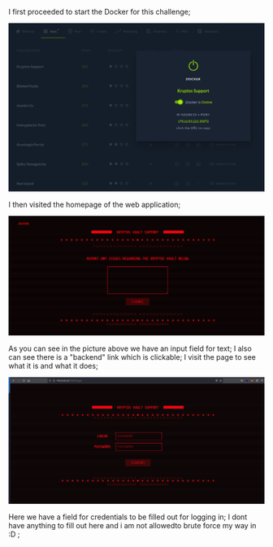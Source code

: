 I first proceeded to start the Docker for this challenge;

<img src= "./kryptos start.png">

I then visited the homepage of the web application;

<img src= "./kryptos homepage.png">

As you can see in the picture above we have an input field for text;
I also can see there is a "backend" link which is clickable;
I visit the page to see what it is and what it does;

<img src= "./kryptos login.png">

Here we have a field for credentials to be filled out for logging in;
I dont have anything to fill out here and i am not allowedto brute force my way in :D ;
